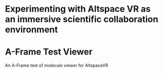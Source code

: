Experimenting with Altspace VR as an immersive scientific collaboration environment
=======
# A-Frame Test Viewer
An A-Frame test of molecule viewer for AltspaceVR

